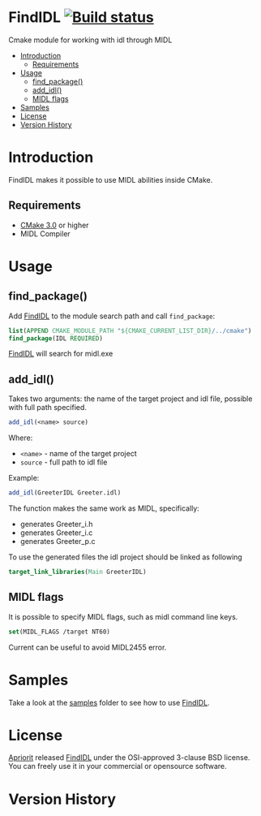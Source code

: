 # FindIDL [![Build status](https://ci.appveyor.com/api/projects/status/ixogwlydnlf0vl2b?svg=true)](https://ci.appveyor.com/project/apriorit/findidl)
Cmake module for working with idl through MIDL

* [Introduction](#introduction)
  * [Requirements](#requirements)
* [Usage](#usage)
  * [find_package()](#find_package)
  * [add_idl()](#add_idl)
  * [MIDL flags](#midl-flags)
* [Samples](#samples) 
* [License](#license) 
* [Version History](#version-history)

# Introduction
FindIDL makes it possible to use MIDL abilities inside CMake.

## Requirements
- [CMake 3.0](https://cmake.org/download/) or higher
- MIDL Compiler

# Usage
## find_package()
Add [FindIDL](https://github.com/apriorit/FindIDL) to the module search path and call `find_package`:
```cmake
list(APPEND CMAKE_MODULE_PATH "${CMAKE_CURRENT_LIST_DIR}/../cmake")
find_package(IDL REQUIRED)
```
[FindIDL](https://github.com/apriorit/FindIDL) will search for midl.exe

## add_idl()
Takes two arguments: the name of the target project and idl file, possible with full path specified.
```cmake
add_idl(<name> source)
```
Where:
- `<name>` - name of the target project
- `source` - full path to idl file

Example:
```cmake
add_idl(GreeterIDL Greeter.idl)
```

The function makes the same work as MIDL, specifically:
- generates Greeter_i.h
- generates Greeter_i.c
- generates Greeter_p.c

To use the generated files the idl project should be linked as following
```cmake
target_link_libraries(Main GreeterIDL)
```

## MIDL flags
It is possible to specify MIDL flags, such as midl command line keys.
```cmake
set(MIDL_FLAGS /target NT60)
```
Current can be useful to avoid MIDL2455 error. 

# Samples 
Take a look at the [samples](samples/) folder to see how to use [FindIDL](https://github.com/apriorit/FindIDL).

# License
[Apriorit](http://www.apriorit.com/) released [FindIDL](https://github.com/apriorit/FindIDL) under the OSI-approved 3-clause BSD license. You can freely use it in your commercial or opensource software.

# Version History